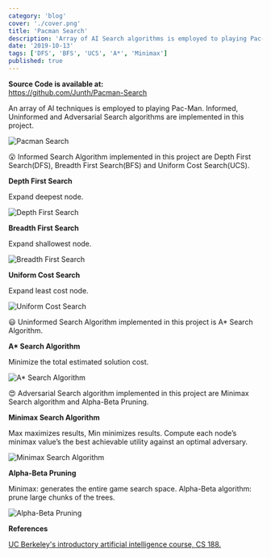 ```yaml
---
category: 'blog'
cover: './cover.png'
title: 'Pacman Search'
description: 'Array of AI Search algorithms is employed to playing Pac-Man.'
date: '2019-10-13'
tags: ['DFS', 'BFS', 'UCS', 'A*', 'Minimax']
published: true
---
```


**Source Code is available at:**<br>
https://github.com/Junth/Pacman-Search

An array of AI techniques is employed to playing Pac-Man. Informed, Uninformed and Adversarial Search algorithms are implemented in this project.

![Pacman Search](https://camo.githubusercontent.com/453762b1e13f05e76777053d9e5bde8a401bf414/68747470733a2f2f696d6775722e636f6d2f50323271655a4d2e676966)

😮 Informed Search Algorithm implemented in this project are Depth First Search(DFS), Breadth First Search(BFS) and Uniform Cost Search(UCS).

**Depth First Search**

Expand deepest node.

![Depth First Search](https://i.imgur.com/8g0u0Ry.gif)

**Breadth First Search**

Expand shallowest node.

![Breadth First Search](https://i.imgur.com/gLXh0vy.gif)

**Uniform Cost Search**

Expand least cost node.

![Uniform Cost Search](https://i.imgur.com/OuTUUEh.gif)

😃 Uninformed Search Algorithm implemented in this project is A\* Search Algorithm.

**A\* Search Algorithm**

Minimize the total estimated solution cost.

![A* Search Algorithm](https://i.imgur.com/vp34as1.gif)

😍 Adversarial Search algorithm implemented in this project are Minimax Search algorithm and Alpha-Beta Pruning.

**Minimax Search Algorithm**

Max maximizes results, Min minimizes results. Compute each node’s minimax value’s the best achievable utility against an optimal adversary.

![Minimax Search Algorithm](https://i.imgur.com/j7LODLp.gif)

**Alpha-Beta Pruning**

Minimax: generates the entire game search space. Alpha-Beta algorithm: prune large chunks of the trees.

![Alpha-Beta Pruning](https://i.imgur.com/elqLvHM.gif)

**References**

[UC Berkeley's introductory artificial intelligence course, CS 188.](http://ai.berkeley.edu/home.html)
